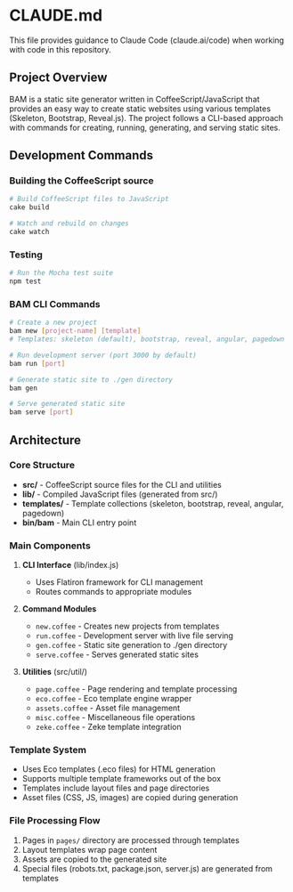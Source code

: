 # CLAUDE.md

This file provides guidance to Claude Code (claude.ai/code) when working with code in this repository.

## Project Overview

BAM is a static site generator written in CoffeeScript/JavaScript that provides an easy way to create static websites using various templates (Skeleton, Bootstrap, Reveal.js). The project follows a CLI-based approach with commands for creating, running, generating, and serving static sites.

## Development Commands

### Building the CoffeeScript source
```bash
# Build CoffeeScript files to JavaScript
cake build

# Watch and rebuild on changes
cake watch
```

### Testing
```bash
# Run the Mocha test suite
npm test
```

### BAM CLI Commands
```bash
# Create a new project
bam new [project-name] [template]
# Templates: skeleton (default), bootstrap, reveal, angular, pagedown

# Run development server (port 3000 by default)
bam run [port]

# Generate static site to ./gen directory
bam gen

# Serve generated static site
bam serve [port]
```

## Architecture

### Core Structure
- **src/** - CoffeeScript source files for the CLI and utilities
- **lib/** - Compiled JavaScript files (generated from src/)
- **templates/** - Template collections (skeleton, bootstrap, reveal, angular, pagedown)
- **bin/bam** - Main CLI entry point

### Main Components

1. **CLI Interface** (lib/index.js)
   - Uses Flatiron framework for CLI management
   - Routes commands to appropriate modules

2. **Command Modules**
   - `new.coffee` - Creates new projects from templates
   - `run.coffee` - Development server with live file serving
   - `gen.coffee` - Static site generation to ./gen directory
   - `serve.coffee` - Serves generated static sites

3. **Utilities** (src/util/)
   - `page.coffee` - Page rendering and template processing
   - `eco.coffee` - Eco template engine wrapper
   - `assets.coffee` - Asset file management
   - `misc.coffee` - Miscellaneous file operations
   - `zeke.coffee` - Zeke template integration

### Template System
- Uses Eco templates (.eco files) for HTML generation
- Supports multiple template frameworks out of the box
- Templates include layout files and page directories
- Asset files (CSS, JS, images) are copied during generation

### File Processing Flow
1. Pages in `pages/` directory are processed through templates
2. Layout templates wrap page content
3. Assets are copied to the generated site
4. Special files (robots.txt, package.json, server.js) are generated from templates
